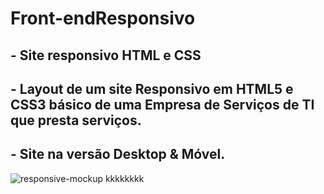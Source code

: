 # Front-endResponsivo
## - Site responsivo HTML e CSS
## - Layout de um site Responsivo em HTML5 e CSS3 básico de uma Empresa de Serviços de TI que presta serviços.

## - Site na versão Desktop & Móvel. 

![responsive-mockup](https://user-images.githubusercontent.com/60757768/83584737-63315200-a51e-11ea-908f-b67b8ccc4e43.jpg)
kkkkkkkk
